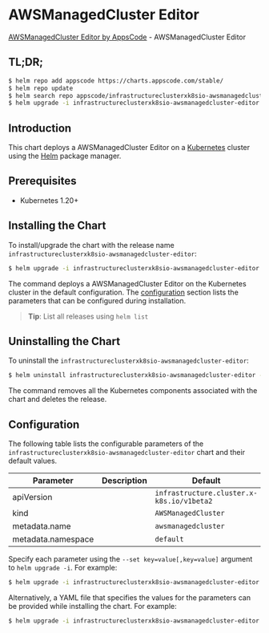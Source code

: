 # AWSManagedCluster Editor

[AWSManagedCluster Editor by AppsCode](https://appscode.com) - AWSManagedCluster Editor

## TL;DR;

```bash
$ helm repo add appscode https://charts.appscode.com/stable/
$ helm repo update
$ helm search repo appscode/infrastructureclusterxk8sio-awsmanagedcluster-editor --version=v0.23.0
$ helm upgrade -i infrastructureclusterxk8sio-awsmanagedcluster-editor appscode/infrastructureclusterxk8sio-awsmanagedcluster-editor -n default --create-namespace --version=v0.23.0
```

## Introduction

This chart deploys a AWSManagedCluster Editor on a [Kubernetes](http://kubernetes.io) cluster using the [Helm](https://helm.sh) package manager.

## Prerequisites

- Kubernetes 1.20+

## Installing the Chart

To install/upgrade the chart with the release name `infrastructureclusterxk8sio-awsmanagedcluster-editor`:

```bash
$ helm upgrade -i infrastructureclusterxk8sio-awsmanagedcluster-editor appscode/infrastructureclusterxk8sio-awsmanagedcluster-editor -n default --create-namespace --version=v0.23.0
```

The command deploys a AWSManagedCluster Editor on the Kubernetes cluster in the default configuration. The [configuration](#configuration) section lists the parameters that can be configured during installation.

> **Tip**: List all releases using `helm list`

## Uninstalling the Chart

To uninstall the `infrastructureclusterxk8sio-awsmanagedcluster-editor`:

```bash
$ helm uninstall infrastructureclusterxk8sio-awsmanagedcluster-editor -n default
```

The command removes all the Kubernetes components associated with the chart and deletes the release.

## Configuration

The following table lists the configurable parameters of the `infrastructureclusterxk8sio-awsmanagedcluster-editor` chart and their default values.

|     Parameter      | Description |                       Default                        |
|--------------------|-------------|------------------------------------------------------|
| apiVersion         |             | <code>infrastructure.cluster.x-k8s.io/v1beta2</code> |
| kind               |             | <code>AWSManagedCluster</code>                       |
| metadata.name      |             | <code>awsmanagedcluster</code>                       |
| metadata.namespace |             | <code>default</code>                                 |


Specify each parameter using the `--set key=value[,key=value]` argument to `helm upgrade -i`. For example:

```bash
$ helm upgrade -i infrastructureclusterxk8sio-awsmanagedcluster-editor appscode/infrastructureclusterxk8sio-awsmanagedcluster-editor -n default --create-namespace --version=v0.23.0 --set apiVersion=infrastructure.cluster.x-k8s.io/v1beta2
```

Alternatively, a YAML file that specifies the values for the parameters can be provided while
installing the chart. For example:

```bash
$ helm upgrade -i infrastructureclusterxk8sio-awsmanagedcluster-editor appscode/infrastructureclusterxk8sio-awsmanagedcluster-editor -n default --create-namespace --version=v0.23.0 --values values.yaml
```

